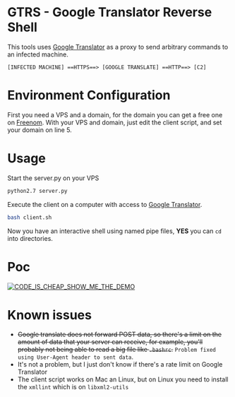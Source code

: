 # GTRS - Google Translator Reverse Shell

This tools uses [Google Translator](https://translate.google.com) as a proxy to send arbitrary commands to an infected machine.
```
[INFECTED MACHINE] ==HTTPS==> [GOOGLE TRANSLATE] ==HTTP==> [C2] 
```

# Environment Configuration
First you need a VPS and a domain, for the domain you can get a free one on [Freenom](https://freenom.com/). With your VPS and domain, just edit the client script, and set your domain on line 5.

# Usage
Start the server.py on your VPS
```bash
python2.7 server.py
```
Execute the client on a computer with access to [Google Translator](https://translate.google.com).
```bash
bash client.sh
```
Now you have an interactive shell using named pipe files, **YES** you can `cd` into directories.

# Poc 
[![CODE_IS_CHEAP_SHOW_ME_THE_DEMO](http://img.youtube.com/vi/02CFsE0k96E/0.jpg)](http://www.youtube.com/watch?v=02CFsE0k96E)

# Known issues 
 * ~~Google translate does not forward POST data, so there's a limit on the amount of data that your server can receive, for example, you'll probably not being able to read a big file like `.bashrc`.~~ `Problem fixed using User-Agent header to sent data`.
 * It's not a problem, but I just don't know if there's a rate limit on Google Translator
 * The client script works on Mac an Linux, but on Linux you need to install the `xmllint` which is on `libxml2-utils`
